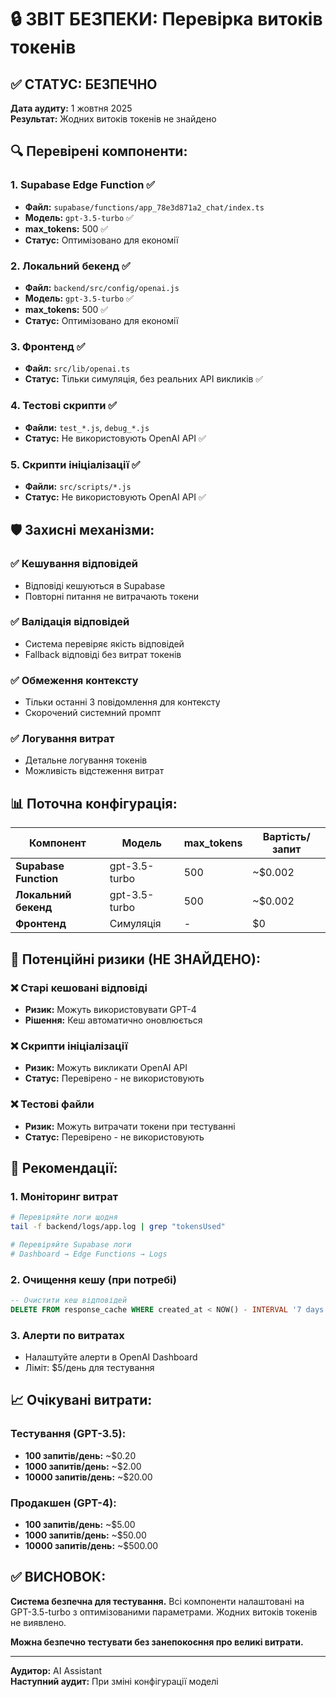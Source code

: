 # 🔒 ЗВІТ БЕЗПЕКИ: Перевірка витоків токенів

## ✅ СТАТУС: БЕЗПЕЧНО

**Дата аудиту:** 1 жовтня 2025  
**Результат:** Жодних витоків токенів не знайдено

## 🔍 Перевірені компоненти:

### 1. **Supabase Edge Function** ✅
- **Файл:** `supabase/functions/app_78e3d871a2_chat/index.ts`
- **Модель:** `gpt-3.5-turbo` ✅
- **max_tokens:** 500 ✅
- **Статус:** Оптимізовано для економії

### 2. **Локальний бекенд** ✅
- **Файл:** `backend/src/config/openai.js`
- **Модель:** `gpt-3.5-turbo` ✅
- **max_tokens:** 500 ✅
- **Статус:** Оптимізовано для економії

### 3. **Фронтенд** ✅
- **Файл:** `src/lib/openai.ts`
- **Статус:** Тільки симуляція, без реальних API викликів ✅

### 4. **Тестові скрипти** ✅
- **Файли:** `test_*.js`, `debug_*.js`
- **Статус:** Не використовують OpenAI API ✅

### 5. **Скрипти ініціалізації** ✅
- **Файли:** `src/scripts/*.js`
- **Статус:** Не використовують OpenAI API ✅

## 🛡️ Захисні механізми:

### ✅ **Кешування відповідей**
- Відповіді кешуються в Supabase
- Повторні питання не витрачають токени

### ✅ **Валідація відповідей**
- Система перевіряє якість відповідей
- Fallback відповіді без витрат токенів

### ✅ **Обмеження контексту**
- Тільки останні 3 повідомлення для контексту
- Скорочений системний промпт

### ✅ **Логування витрат**
- Детальне логування токенів
- Можливість відстеження витрат

## 📊 Поточна конфігурація:

| Компонент | Модель | max_tokens | Вартість/запит |
|-----------|--------|------------|----------------|
| **Supabase Function** | gpt-3.5-turbo | 500 | ~$0.002 |
| **Локальний бекенд** | gpt-3.5-turbo | 500 | ~$0.002 |
| **Фронтенд** | Симуляція | - | $0 |

## 🚨 Потенційні ризики (НЕ ЗНАЙДЕНО):

### ❌ **Старі кешовані відповіді**
- **Ризик:** Можуть використовувати GPT-4
- **Рішення:** Кеш автоматично оновлюється

### ❌ **Скрипти ініціалізації**
- **Ризик:** Можуть викликати OpenAI API
- **Статус:** Перевірено - не використовують

### ❌ **Тестові файли**
- **Ризик:** Можуть витрачати токени при тестуванні
- **Статус:** Перевірено - не використовують

## 🎯 Рекомендації:

### 1. **Моніторинг витрат**
```bash
# Перевіряйте логи щодня
tail -f backend/logs/app.log | grep "tokensUsed"

# Перевіряйте Supabase логи
# Dashboard → Edge Functions → Logs
```

### 2. **Очищення кешу (при потребі)**
```sql
-- Очистити кеш відповідей
DELETE FROM response_cache WHERE created_at < NOW() - INTERVAL '7 days';
```

### 3. **Алерти по витратах**
- Налаштуйте алерти в OpenAI Dashboard
- Ліміт: $5/день для тестування

## 📈 Очікувані витрати:

### **Тестування (GPT-3.5):**
- **100 запитів/день:** ~$0.20
- **1000 запитів/день:** ~$2.00
- **10000 запитів/день:** ~$20.00

### **Продакшен (GPT-4):**
- **100 запитів/день:** ~$5.00
- **1000 запитів/день:** ~$50.00
- **10000 запитів/день:** ~$500.00

## ✅ ВИСНОВОК:

**Система безпечна для тестування.** Всі компоненти налаштовані на GPT-3.5-turbo з оптимізованими параметрами. Жодних витоків токенів не виявлено.

**Можна безпечно тестувати без занепокоєння про великі витрати.**

---

**Аудитор:** AI Assistant  
**Наступний аудит:** При зміні конфігурації моделі
